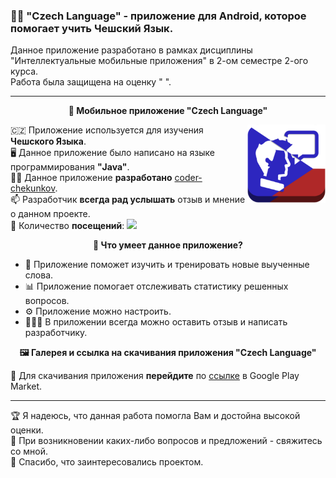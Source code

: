 ### 👨‍🎓 "Czech Language" - приложение для Android, которое помогает учить Чешский Язык.

Данное приложение разработано в рамках дисциплины "Интеллектуальные мобильные приложения" в 2-ом семестре 2-ого курса. <br/>
Работа была защищена на оценку " ". 

---

 <p align="center">
 📱<b> Мобильное приложение "Czech Language"</b>  
 </p>
 
 <img align="right" alt="GIF" src="https://github.com/coder-chekunkov/czech-language/blob/main/app/src/main/res/mipmap-xxxhdpi/ic_launcher.png" width="125" />
  
🇨🇿  Приложение используется для изучения **Чешского Языка**. <br/>
🖥️ Данное приложение было написано на языке программирования **"Java"**. <br/>
🧑‍💻 Данное приложение **разработано** [coder-chekunkov](https://github.com/coder-chekunkov). <br/>
📫 Разработчик **всегда рад услышать** отзыв и мнение о данном проекте. <br/>
👀 Количество **посещений**: ![](https://visitor-badge.glitch.me/badge?page_id=coder-chekunkov.czech-language)

 <p align="center">
   <b> 🔋 Что умеет данное приложение?</b>  
 </p>
 
 - 📖 Приложение поможет изучить и тренировать новые выученные слова.
 - 📊 Приложение помогает отслеживать статистику решенных вопросов.
 - ⚙️ Приложение можно настроить.
 - 🧑‍🤝‍🧑 В приложении всегда можно оставить отзыв и написать разработчику.
 
 <p align="center">
   <b> 🖼️ Галерея и ссылка на скачивания приложения "Czech Language" </b>  
</p>
 
 🔗 Для скачивания приложения **перейдите** по [ссылке](https://play.google.com/store/apps/details?id=acproject_czechlanguage.czech_language) в Google Play Market.
 
 
 
---

🏆 Я надеюсь, что данная работа помогла Вам и достойна высокой оценки. <br/>
📧 При возникновении каких-либо вопросов и предложений - свяжитесь со мной. <br/>
🤝 Спасибо, что заинтересовались проектом.
